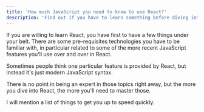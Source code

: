 ```yaml
---
title: 'How much JavaScript you need to know to use React?'
description: 'Find out if you have to learn something before diving into learning React'
---
```


If you are willing to learn React, you have first to have a few things under your belt. There are some pre-requisites technologies you have to be familiar with, in particular related to some of the more recent JavaScript features you'll use over and over in React.

Sometimes people think one particular feature is provided by React, but instead it's just modern JavaScript syntax.

There is no point in being an expert in those topics right away, but the more you dive into React, the more you'll need to master those.

I will mention a list of things to get you up to speed quickly.
